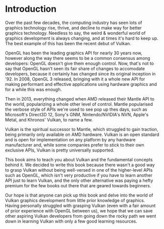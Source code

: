 # Introduction

Over the past few decades, the computing industry has seen lots of graphics technology rise, thrive, and decline to make
way for better graphics technology. Needless to say, the weird & wonderful world of graphics development is always
changing, and at times it's hard to keep up. The best example of this has been the recent debut of Vulkan.

OpenGL has been the leading graphics API for nearly 30 years now, however along the way there seems to be
a common consensus among developers: OpenGL doesn't give them enough control. Now, that's not to say that OpenGL hasn't
seen its fair share of changes to accomodate developers, because it certainly has changed since its original inception in
'92. In 2008, OpenGL 3 released, bringing with it a whole new API for making performant and effective applications using
hardware graphics and for a while this was enough.

Then in 2013, everything changed when AMD released their Mantle API to the world, popularizing a whole other level of control. Mantle popularised the verbose style of APIs we're used to see pop up thes days, such as Microsoft's Direct3D 12, Sony's GNM, Nintendo/NVIDIA's NVN, Apple's Metal, and Khronos' Vulkan, to name a few.

Vulkan is the spiritual successor to Mantle, which struggled to gain traction, being primarily only available on AMD hardware. Vulkan is an open standard and is open for implementation on any platform by any hardware manufacturer and, while some companies prefer to stick to their own exclusive APIs, Vulkan is pretty universally supported.

This book aims to teach you about Vulkan and the fundamental concepts behind it. We decided to write this book because there
wasn't a good way to grasp Vulkan without being well-versed in one of the higher-level APIs such as OpenGL, which isn't very productive if you have to learn another API just to learn Vulkan, and the only other alternative was paying a hefty premium
for the few books out there that are geared towards beginners.

Our hope is that anyone can pick up this book and delve into the world of Vulkan graphics development from little prior knowledge of graphics. Having personally struggled with grasping Vulkan (even with a fair amount of prior experience with OpenGL between us), we hope that we can save other aspiring Vulkan developers from going down the rocky path we went down in learning Vulkan with only a few good learning resources.
